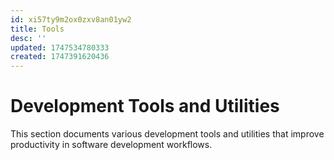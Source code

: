```yaml
---
id: xi57ty9m2ox0zxv8an01yw2
title: Tools
desc: ''
updated: 1747534780333
created: 1747391620436
---
```


# Development Tools and Utilities

This section documents various development tools and utilities that improve productivity in software development workflows.
